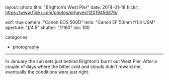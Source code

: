 layout: photo
title: "Brighton’s West Pier"
date: 2014-01-18
flickr: https://www.flickr.com/photos/prhayes/12019456376/

exif: true
camera: "Canon EOS 500D"
lens: "Canon EF 50mm f/1.4 USM"
aperture: "ƒ/4.5"
shutter: "1/160"
iso: 100

categories:
  - photography
---

In January the sun sets just behind Brighton’s burnt out West Pier. After a couple of days where the bitter cold and clouds didn’t reward me, eventually the conditions were just right.
